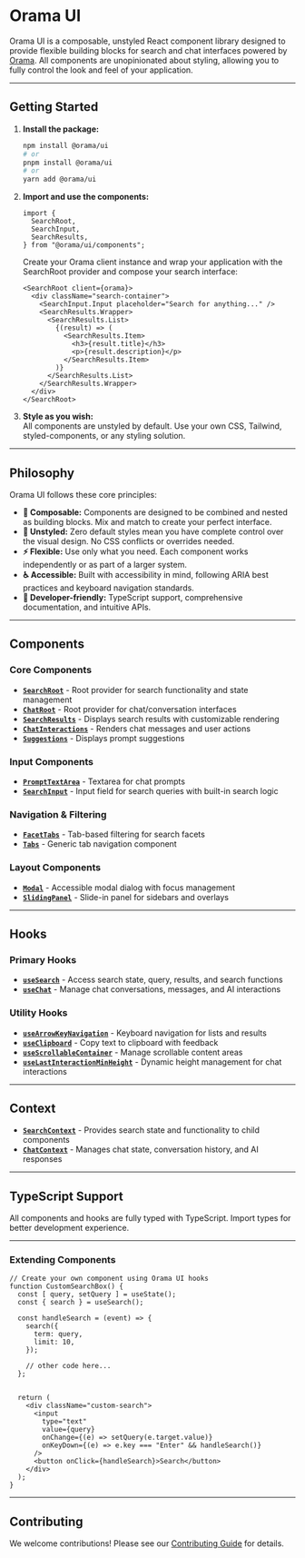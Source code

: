 # Orama UI

Orama UI is a composable, unstyled React component library designed to provide flexible building blocks for search and chat interfaces powered by [Orama](https://orama.com/). All components are unopinionated about styling, allowing you to fully control the look and feel of your application.

---

## Getting Started

1. **Install the package:**

   ```bash
   npm install @orama/ui
   # or
   pnpm install @orama/ui
   # or
   yarn add @orama/ui
   ```

2. **Import and use the components:**

   ```tsx
   import {
     SearchRoot,
     SearchInput,
     SearchResults,
   } from "@orama/ui/components";
   ```

   Create your Orama client instance and wrap your application with the SearchRoot provider and compose your search interface:

   ```tsx
   <SearchRoot client={orama}>
     <div className="search-container">
       <SearchInput.Input placeholder="Search for anything..." />
       <SearchResults.Wrapper>
         <SearchResults.List>
           {(result) => (
             <SearchResults.Item>
               <h3>{result.title}</h3>
               <p>{result.description}</p>
             </SearchResults.Item>
           )}
         </SearchResults.List>
       </SearchResults.Wrapper>
     </div>
   </SearchRoot>
   ```

3. **Style as you wish:**  
   All components are unstyled by default. Use your own CSS, Tailwind, styled-components, or any styling solution.

---

## Philosophy

Orama UI follows these core principles:

- **🧩 Composable:** Components are designed to be combined and nested as building blocks. Mix and match to create your perfect interface.
- **🎨 Unstyled:** Zero default styles mean you have complete control over the visual design. No CSS conflicts or overrides needed.
- **⚡ Flexible:** Use only what you need. Each component works independently or as part of a larger system.
- **♿ Accessible:** Built with accessibility in mind, following ARIA best practices and keyboard navigation standards.
- **🔧 Developer-friendly:** TypeScript support, comprehensive documentation, and intuitive APIs.

---

## Components

### Core Components

- **[`SearchRoot`](./docs/components/SearchRoot.md)** - Root provider for search functionality and state management
- **[`ChatRoot`](./docs/components/ChatRoot.md)** - Root provider for chat/conversation interfaces
- **[`SearchResults`](./docs/components/SearchResults.md)** - Displays search results with customizable rendering
- **[`ChatInteractions`](./docs/components/ChatInteractions.md)** - Renders chat messages and user actions
- **[`Suggestions`](./docs/components/Suggestions.md)** - Displays prompt suggestions

### Input Components

- **[`PromptTextArea`](./docs/components/PromptTextArea.md)** - Textarea for chat prompts
- **[`SearchInput`](./docs/components/SearchInput.md)** - Input field for search queries with built-in search logic


### Navigation & Filtering

- **[`FacetTabs`](./docs/components/FacetTabs.md)** - Tab-based filtering for search facets
- **[`Tabs`](./docs/components/Tabs.md)** - Generic tab navigation component

### Layout Components

- **[`Modal`](./docs/components/Modal.md)** - Accessible modal dialog with focus management
- **[`SlidingPanel`](./docs/components/SlidingPanel.md)** - Slide-in panel for sidebars and overlays

---

## Hooks

### Primary Hooks

- **[`useSearch`](./docs/hooks/useSearch.md)** - Access search state, query, results, and search functions
- **[`useChat`](./docs/hooks/useChat.md)** - Manage chat conversations, messages, and AI interactions

### Utility Hooks

- **[`useArrowKeyNavigation`](./docs/hooks/useArrowKeyNavigation.md)** - Keyboard navigation for lists and results
- **[`useClipboard`](./docs/hooks/useClipboard.md)** - Copy text to clipboard with feedback
- **[`useScrollableContainer`](./docs/hooks/useScrollableContainer.md)** - Manage scrollable content areas
- **[`useLastInteractionMinHeight`](./docs/hooks/useLastInteractionMinHeight.md)** - Dynamic height management for chat interactions

---

## Context

- **[`SearchContext`](./docs/context/SearchContext.md)** - Provides search state and functionality to child components
- **[`ChatContext`](./docs/context/ChatContext.md)** - Manages chat state, conversation history, and AI responses

---

## TypeScript Support

All components and hooks are fully typed with TypeScript. Import types for better development experience.

---

### Extending Components

```tsx
// Create your own component using Orama UI hooks
function CustomSearchBox() {
  const [ query, setQuery ] = useState();
  const { search } = useSearch();

  const handleSearch = (event) => {
    search({
      term: query,
      limit: 10,
    });

    // other code here...
  };


  return (
    <div className="custom-search">
      <input
        type="text"
        value={query}
        onChange={(e) => setQuery(e.target.value)}
        onKeyDown={(e) => e.key === "Enter" && handleSearch()}
      />
      <button onClick={handleSearch}>Search</button>
    </div>
  );
}
```

---

## Contributing

We welcome contributions! Please see our [Contributing Guide](../../CONTRIBUTING.md) for details.

